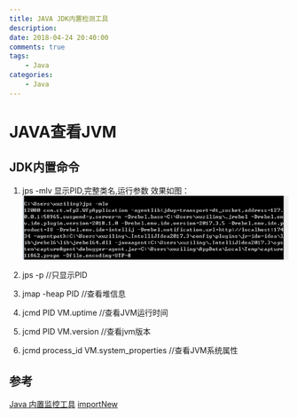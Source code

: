 ```yaml
---
title: JAVA JDK内置检测工具
description: 
date: 2018-04-24 20:40:00
comments: true
tags: 
    - Java
categories:
    - Java
---
```


# JAVA查看JVM 

## JDK内置命令
1. jps -mlv  显示PID,完整类名,运行参数
效果如图：
![jps_mlv][jps]

2. jps -p //只显示PID

3. jmap -heap PID //查看堆信息

4. jcmd PID VM.uptime //查看JVM运行时间

5. jcmd PID VM.version  //查看jvm版本

6. jcmd process_id VM.system_properties //查看JVM系统属性
## 参考

[Java 内置监控工具][内置工具]
[importNew][import]

[内置工具]: https://www.ibm.com/developerworks/cn/java/j-lo-performance-analysissy-tools2/index.html
[jps]: ../images/jdk/jps_mlv.jpg
[import]:http://www.importnew.com/17308.html
